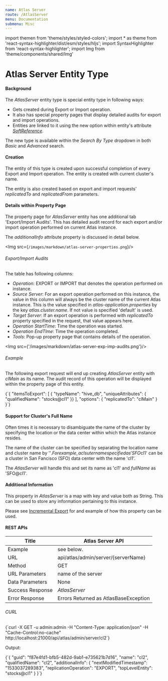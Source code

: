 ```yaml
---
name: Atlas Server
route: /AtlasServer
menu: Documentation
submenu: Misc
---
```

import  themen  from 'theme/styles/styled-colors';
import  * as theme  from 'react-syntax-highlighter/dist/esm/styles/hljs';
import SyntaxHighlighter from 'react-syntax-highlighter';
import Img from 'theme/components/shared/Img'

# Atlas Server Entity Type

#### Background

The _AtlasServer_ entity type is special entity type in following ways:

* Gets created during Export or Import operation.
* It also has special property pages that display detailed audits for export and import operations.
* Entities are linked to it using the new option within entity's attribute _[SoftReference](#/SoftReference)_.

The new type is available within the _Search By Type_ dropdown in both _Basic_ and _Advanced_ search.

#### Creation

The entity of this type is created upon successful completion of every Export and Import operation. The entity is created with current cluster's name.

The entity is also created based on export and import requests' _replicatedTo_ and _replicatedFrom_ parameters.

#### Details within Property Page

The property page for _AtlasServer_ entity has one additional tab 'Export/Import Audits'. This has detailed audit record for each export and/or import operation performed on current Atlas instance.

The _additionalInfo_ attribute property is discussed in detail below.

<Img src={`/images/markdown/atlas-server-properties.png`}/>

###### Export/Import Audits

The table has following columns:

* _Operation_: EXPORT or IMPORT that denotes the operation performed on instance.
* _Source Server_: For an export operation performed on this instance, the value in this column will always be the cluster name of the current Atlas instance. This is the value specified in _atlas-application.properties_ by the key _atlas.cluster.name_. If not value is specified 'default' is used.
* _Target Server_: If an export operation is performed with _replicatedTo_ property specified in the request, that value appears here.
* _Operation StartTime_: Time the operation was started.
* _Operation EndTIme_: Time the operation completed.
* _Tools_: Pop-up property page that contains details of the operation.

<Img src={'/images/markdown/atlas-server-exp-imp-audits.png'}/>

###### Example

The following export request will end up creating _AtlasServer_ entity with _clMain_ as its name. The audit record of this operation will be displayed within the property page of this entity.

<SyntaxHighlighter wrapLines={true} language="json" style={theme.dark}>
{`{
    "itemsToExport": [
        { "typeName": "hive_db", "uniqueAttributes": { "qualifiedName": "stocks@cl1" }}
    ],
    "options": {
        "replicatedTo": "clMain"
    }
}`}
</SyntaxHighlighter>

#### Support for Cluster's Full Name

Often times it is necessary to disambiguate the name of the cluster by specifying the location or the data center within which the Atlas instance resides.

The name of the cluster can be specified by separating the location name and cluster name by '$'. For example, a clsuter name specified as 'SFO$cl1' can be a cluster in San Fancisco (SFO) data center with the name 'cl1'.

The _AtlasServer_ will handle this and set its name as 'cl1' and _fullName_ as 'SFO@cl1'.


#### Additional Information

This property in _AtlasServer_ is a map with key and value both as String. This can be used to store any information pertaining to this instance.

Please see [Incremental Export](#/IncrementalExport) for and example of how this property can be used.

#### REST APIs
**Title**           |**Atlas Server API**                       |
----------------|---------------------------------------|
Example         |   see below.                          |
URL             | api/atlas/admin/server/{serverName}   |
Method          | GET                                   |
URL Parameters  | name of the server                    |
Data Parameters | None                                  |
Success Response| _AtlasServer_                         |
Error Response  | Errors Returned as AtlasBaseException |

###### CURL

<SyntaxHighlighter wrapLines={true} language="shell" style={theme.dark}>
{`curl -X GET -u admin:admin -H "Content-Type: application/json" -H "Cache-Control:no-cache" http://localhost:21000/api/atlas/admin/server/cl2`}
</SyntaxHighlighter>

Output:

<SyntaxHighlighter wrapLines={true} language="json" style={theme.dark}>
{`{
    "guid": "f87e4fd1-bfb5-482d-9ab1-e735621b7d16",
    "name": "cl2",
    "qualifiedName": "cl2",
    "additionalInfo": {
        "nextModifiedTimestamp": "1533037289383",
        "replicationOperation": "EXPORT",
        "topLevelEntity": "stocks@cl1"
    }
}`}
</SyntaxHighlighter>
